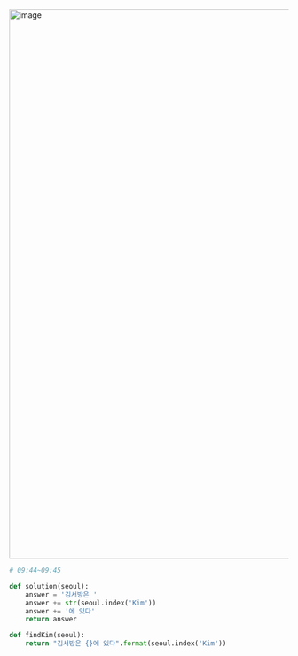 <img width="992" alt="image" src="https://user-images.githubusercontent.com/84604563/153521341-3a970b4c-eba0-4465-aee2-1ce26dd001e7.png">

```python
# 09:44~09:45

def solution(seoul):
    answer = '김서방은 '
    answer += str(seoul.index('Kim'))
    answer += '에 있다'
    return answer
```

```python
def findKim(seoul):
    return "김서방은 {}에 있다".format(seoul.index('Kim'))
```    
